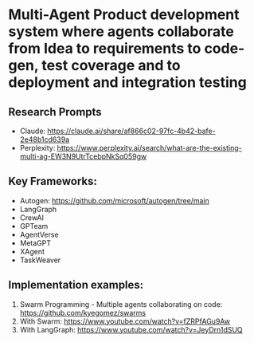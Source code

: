 # Multi-Agent Product development system where agents collaborate from Idea to requirements to code-gen, test coverage and to deployment and integration testing

## Research Prompts
- Claude: https://claude.ai/share/af866c02-97fc-4b42-bafe-2e48b1cd639a
- Perplexity: https://www.perplexity.ai/search/what-are-the-existing-multi-ag-EW3N9UtrTcebpNkSq059gw

## Key Frameworks:
- Autogen: https://github.com/microsoft/autogen/tree/main
- LangGraph
- CrewAI
- GPTeam
- AgentVerse
- MetaGPT
- XAgent
- TaskWeaver

## Implementation examples:
1) Swarm Programming - Multiple agents collaborating on code: https://github.com/kyegomez/swarms
2) With Swarm: https://www.youtube.com/watch?v=fZRPfAGu9Aw
3) With LangGraph: https://www.youtube.com/watch?v=JeyDrn1dSUQ
